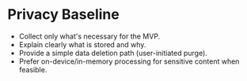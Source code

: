 # Privacy Baseline

- Collect only what's necessary for the MVP.
- Explain clearly what is stored and why.
- Provide a simple data deletion path (user-initiated purge).
- Prefer on-device/in-memory processing for sensitive content when feasible.
